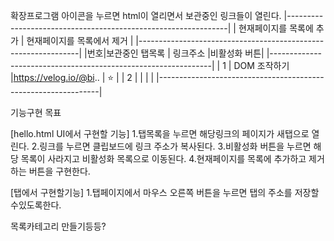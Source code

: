 
확장프로그램 아이콘을 누르면
html이 열리면서 보관중인 링크들이 열린다.
|---------------------------------------------------------------|
|  현재페이지를 목록에 추가    |   현재페이지를 목록에서 제거   |
|---------------------------------------------------------------|
|번호|보관중인 탭목록   |   링크주소              |비활성화 버튼|
|---------------------------------------------------------------|
|  1 | DOM 조작하기     |https://velog.io/@bi..    |    ⭐     |
|  2 |                  |                          |            |
|---------------------------------------------------------------|

기능구현 목표

[hello.html UI에서 구현할 기능]
1.탭목록을 누르면 해당링크의 페이지가 새탭으로 열린다.
2.링크를 누르면 클립보드에 링크 주소가 복사된다.
3.비활성화 버튼을 누르면  해당 목록이 사라지고 비활성화 목록으로 이동된다.
4.현재페이지를 목록에 추가하고 제거하는 버튼을 구현한다.

[탭에서 구현할기능]
1.탭페이지에서 마우스 오른쪽 버튼을 누르면 탭의 주소를 저장할수있도록한다.


목록카테고리 만들기등등?
